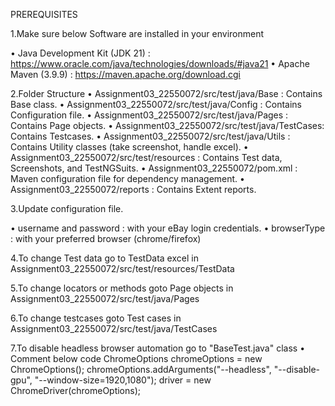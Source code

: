 PREREQUISITES

1.Make sure below Software are installed in your environment

•   Java Development Kit (JDK 21)  : https://www.oracle.com/java/technologies/downloads/#java21
•   Apache Maven (3.9.9)           : https://maven.apache.org/download.cgi

2.Folder Structure
•   Assignment03_22550072/src/test/java/Base    : Contains Base class.
•	Assignment03_22550072/src/test/java/Config  : Contains Configuration file.
•	Assignment03_22550072/src/test/java/Pages   : Contains Page objects.
•	Assignment03_22550072/src/test/java/TestCases: Contains Testcases.
•	Assignment03_22550072/src/test/java/Utils   : Contains Utility classes (take screenshot, handle excel).
•	Assignment03_22550072/src/test/resources    : Contains Test data, Screenshots, and TestNGSuits.
•	Assignment03_22550072/pom.xml               : Maven configuration file for dependency management.
•	Assignment03_22550072/reports               : Contains Extent reports.

3.Update configuration file.

•   username and password : with your eBay login credentials.
•   browserType : with your preferred browser (chrome/firefox)

4.To change Test data go to TestData excel in Assignment03_22550072/src/test/resources/TestData

5.To change locators or methods goto Page objects in Assignment03_22550072/src/test/java/Pages

6.To change testcases goto Test cases in Assignment03_22550072/src/test/java/TestCases

7.To disable headless browser automation go to "BaseTest.java" class
•   Comment below code
ChromeOptions chromeOptions = new ChromeOptions();
chromeOptions.addArguments("--headless", "--disable-gpu", "--window-size=1920,1080");
driver = new ChromeDriver(chromeOptions);



